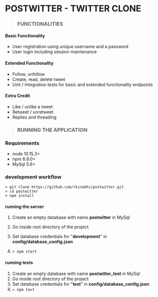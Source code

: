 # POSTWITTER - TWITTER CLONE

> ### FUNCTIONALITIES

#### Basic Functionality

- User registration using unique username and a password
- User login including session maintenance

#### Extended Functionality

- Follow, unfollow
- Create, read, delete tweet
- Unit / Integration tests for basic and extended functionality endpoints

#### Extra Credit

- Like / unlike a tweet
- Retweet / unretweet
- Replies and threading

> ### RUNNING THE APPLICATION

### Requirements

- node 10.15.3+
- npm 6.9.0+
- MySql 5.6+

### development workflow

```
> git clone https://github.com/rkinabhi/postwitter.git
> cd postwitter
> npm install
```

#### running the server

1. Create an empty database with name **postwitter** in MySql
2. Go inside root directory of the project

3. Set database credentials for "**development**" in **config/database_config.json**
4. `> npm start`

#### running tests

1. Create an empty database with name **postwitter_test** in MySql
2. Go inside root directory of the project
3. Set database credentials for "**test**" in **config/database_config.json**
4. `> npm test`
